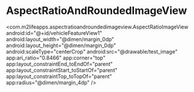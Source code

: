# AspectRatioAndRoundedImageView
 
  <com.m2lifeapps.aspectratioandroundedimageview.AspectRatioImageView
      android:id="@+id/vehicleFeatureView1"
      android:layout_width="@dimen/margin_0dp"
      android:layout_height="@dimen/margin_0dp"
      android:scaleType="centerCrop"
      android:src="@drawable/test_image"
      app:ari_ratio="0.8466"
      app:corner="top"
      app:layout_constraintEnd_toEndOf="parent"
      app:layout_constraintStart_toStartOf="parent"
      app:layout_constraintTop_toTopOf="parent"
      app:radius="@dimen/margin_4dp" />
